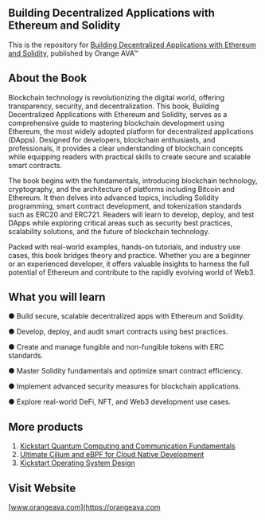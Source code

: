 ## Building Decentralized Applications with Ethereum and Solidity

This is the repository for [Building Decentralized Applications with Ethereum and Solidity](https://orangeava.com/products/building-decentralized-applications-with-ethereum-and-solidity), published by Orange AVA™

## About the Book
Blockchain technology is revolutionizing the digital world, offering transparency, security, and decentralization. This book, Building Decentralized Applications with Ethereum and Solidity, serves as a comprehensive guide to mastering blockchain development using Ethereum, the most widely adopted platform for decentralized applications (DApps). Designed for developers, blockchain enthusiasts, and professionals, it provides a clear understanding of blockchain concepts while equipping readers with practical skills to create secure and scalable smart contracts.

The book begins with the fundamentals, introducing blockchain technology, cryptography, and the architecture of platforms including Bitcoin and Ethereum. It then delves into advanced topics, including Solidity programming, smart contract development, and tokenization standards such as ERC20 and ERC721. Readers will learn to develop, deploy, and test DApps while exploring critical areas such as security best practices, scalability solutions, and the future of blockchain technology.

Packed with real-world examples, hands-on tutorials, and industry use cases, this book bridges theory and practice. Whether you are a beginner or an experienced developer, it offers valuable insights to harness the full potential of Ethereum and contribute to the rapidly evolving world of Web3.

## What you will learn
● Build secure, scalable decentralized apps with Ethereum and Solidity.

● Develop, deploy, and audit smart contracts using best practices.

● Create and manage fungible and non-fungible tokens with ERC standards.

● Master Solidity fundamentals and optimize smart contract efficiency.

● Implement advanced security measures for blockchain applications.

● Explore real-world DeFi, NFT, and Web3 development use cases.

## More products

1. [Kickstart Quantum Computing and Communication Fundamentals](https://orangeava.com/products/kickstart-quantum-computing-and-communication-fundamentals)
2. [Ultimate Cilium and eBPF for Cloud Native Development](https://orangeava.com/products/ultimate-cilium-and-ebpf-for-cloud-native-development) 
3. [Kickstart Operating System Design](https://orangeava.com/products/kickstart-operating-system-design) 

## Visit Website 
[www.orangeava.com](https://orangeava.com
